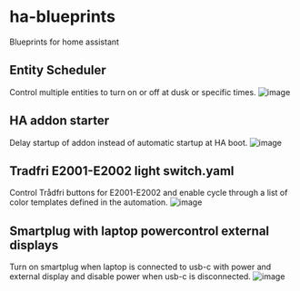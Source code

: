 # ha-blueprints
Blueprints for home assistant

## Entity Scheduler
Control multiple entities to turn on or off at dusk or specific times.
![image](https://github.com/user-attachments/assets/90684c03-9d74-4ec6-abd1-aa7a3e4bea95)


## HA addon starter
Delay startup of addon instead of automatic startup at HA boot.
![image](https://github.com/user-attachments/assets/f2b2a918-f3e4-4e6d-97e9-138bfb3e9bc4)

## Tradfri E2001-E2002 light switch.yaml
Control Trådfri buttons for E2001-E2002 and enable cycle through a list of color templates defined in the automation.
![image](https://github.com/user-attachments/assets/571e7b0d-d740-4120-98ca-0eb435cbaab5)

## Smartplug with laptop powercontrol external displays
Turn on smartplug when laptop is connected to usb-c with power and external display and disable power when usb-c is disconnected.
![image](https://github.com/user-attachments/assets/d28b26c6-1260-40d0-912b-9a6a8d8c55ac)
